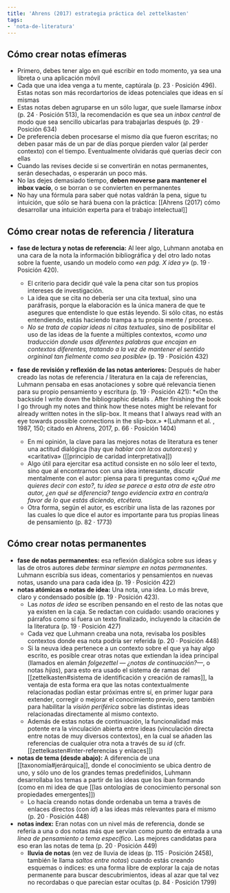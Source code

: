 ```yaml
---
title: 'Ahrens (2017) estrategia práctica del zettelkasten'
tags:
- 'nota-de-literatura'
---
```

## Cómo crear notas efímeras

- Primero, debes tener algo en qué escribir en todo momento, ya sea una libreta o una aplicación móvil
- Cada que una idea venga a tu mente, captúrala (p. 23 · Posición 496). Estas notas son más recordartorios de ideas potenciales que ideas en sí mismas
- Estas notas deben agruparse en un sólo lugar, que suele llamarse *inbox* (p. 24 · Posición 513), la recomendación es que sea un *inbox central* de modo que sea sencillo ubicarlas para trabajarlas después (p. 29 · Posición 634)
- De preferencia deben procesarse el mismo día que fueron escritas; no deben pasar más de un par de días porque pierden valor (al perder contexto) con el tiempo. Eventualmente olvidarás qué querías decir con ellas
- Cuando las revises decide si se convertirán en notas permanentes, serán desechadas, o esperarán un poco más. 
- No las dejes demasiado tiempo, **deben moverse para mantener el inbox vacío**, o se borran o se convierten en permanentes
- No hay una fórmula para saber qué notas valdrán la pena, sigue tu intuición, que sólo se hará buena con la práctica: [[Ahrens (2017) cómo desarrollar una intuición experta para el trabajo intelectual]]

## Cómo crear notas de referencia / literatura

- **fase de lectura y notas de referencia:** Al leer algo, Luhmann anotaba en una cara de la nota la información bibliográfica y del otro lado notas sobre la fuente, usando un modelo como *«en pág. X idea y»* (p. 19 · Posición 420).
    - El criterio para decidir qué vale la pena citar son tus propios intereses de investigación.
    - La idea que se cita no debería ser una cita textual, sino una paráfrasis, porque la elaboración es la única manera de que te asegures que entendiste lo que estás leyendo. Si sólo citas, no estás entendiendo, estás haciendo trampa a tu propia mente / proceso.
    - *No se trata de copiar ideas ni citas textuales*, sino de posibilitar el uso de las ideas de la fuente a múltiples contextos, *«como una traducción donde usas diferentes palabras que encajan en contextos diferentes, tratando a la vez de mantener el sentido orgininal tan fielmente como sea posible»* (p. 19 · Posición 432)

- **fase de revisión y reflexión de las notas anteriores:** Después de haber creado las notas de referencia / literatura en la caja de referencias, Luhmann pensaba en esas anotaciones y sobre qué relevancia tienen para su propio pensamiento y escritura (p. 19 · Posición 421): *«On the backside I write down the bibliographic details . After finishing the book I go through my notes and think how these notes might be relevant for already written notes in the slip-box. It means that I always read with an eye towards possible connections in the slip-box.» *(Luhmann et al. , 1987, 150; citado en Ahrens, 2017, p. 66 · Posición 1404)
    - En mi opinión, la clave para las mejores notas de literatura es tener una actitud dialógica (hay que *hablar con la:os autora:es*) y «caritativa» ([[principio de caridad interpretativa]])
    - Algo útil para ejercitar esa actitud consiste en no sólo leer el texto, sino que al encontrarnos con una idea interesante, discutir mentalmente con el autor: piensa para ti preguntas como *«¿Qué me quieres decir con esto?, tu idea se parece a esta otra de este otro autor, ¿en qué se diferencia? tengo evidencia extra en contra/a favor de lo que estás diciendo, etcétera.*
    - Otra forma, según el autor, es escribir una lista de las razones por las cuales lo que dice el autor es importante para tus propias líneas de pensamiento (p. 82 · 1773)

## Cómo crear notas permanentes

- **fase de notas permanentes:** esa reflexión dialógica sobre sus ideas y las de otros autores *debe terminar siempre en notas permanentes*. Luhmann escribía sus ideas, comentarios y pensamientos en nuevas notas, usando una para cada idea (p. 19 · Posición 422)
- **notas atómicas o notas de idea:** Una nota, una idea. Lo más breve, claro y condensado posible (p. 19 · Posición 423). 
    - Las *notas de idea* se escriben pensando en el resto de las notas que ya existen en la caja. Se redactan con cuidado: usando oraciones y párrafos como si fuera un texto finalizado, incluyendo la citación de la literatura (p. 19 · Posición 427)
    - Cada vez que Luhmann creaba una nota, revisaba los posibles contextos donde esa nota podría ser referida (p. 20 · Posición 448)
    - Si la neuva idea pertenece a un contexto sobre el que ya hay algo escrito, es posible crear otras notas que extiendan la idea principal (llamados en alemán *folgezettel — ¿notas de continuación?—*, o notas *hijas*), para esto era usado el sistema de ramas del [[zettelkasten#sistema de identificación y creación de ramas]], la ventaja de esta forma era que las notas contextualmente relacionadas podían estar próximas entre sí, en primer lugar para extender, corregir o mejorar el conocimiento previo, pero también para habilitar la *visión periférica* sobre las distintas ideas relacionadas directamente al mismo contexto.
    - Además de estas notas de continuación, la funcionalidad más potente era la vinculación abierta entre ideas (vinculación directa entre notas de muy diversos contextos), en la cual se añaden las referencias de cualquier otra nota a través de su *id* (cfr. [[zettelkasten#inter-referencias y enlaces]])
- **notas de tema (desde abajo):** A diferencia de una [[taxonomía#jerárquica]], donde el conocimiento se ubica dentro de uno, y sólo uno de los grandes temas predefinidos, Luhmann desarrollaba los temas a partir de las ideas que los iban formando (como en mi idea de que [[las ontologías de conocimiento personal son propiedades emergentes]])
    - Lo hacía creando notas donde ordenaba un tema a través de enlaces directos (con *id*) a las ideas más relevantes para el mismo (p. 20 · Posición 448)
- **notas index:** Eran notas con un nivel más de referencia, donde se refería a una o dos notas más que servían como punto de entrada a una *línea de pensamiento o tema específico*. Las mejores candidatas para eso eran las notas de tema (p. 20 · Posición 449)
    - **lluvia de notas** (en vez de lluvia de ideas  (p. 115 · Posición 2458), también le llama *saltos entre notas*) cuando estás creando esquemas o índices: es una forma libre de explorar la caja de notas permanente para buscar descubrimientos, ideas al azar que tal vez no recordabas o que parecían estar ocultas (p. 84 · Posición 1799)
